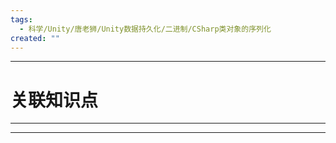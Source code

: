 ```yaml
---
tags:
  - 科学/Unity/唐老狮/Unity数据持久化/二进制/CSharp类对象的序列化
created: ""
---
```


---
# 关联知识点



---




---
